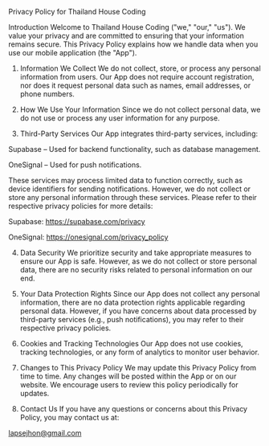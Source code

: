 Privacy Policy for Thailand House Coding

Introduction
Welcome to Thailand House Coding ("we," "our," "us"). We value your privacy and are committed to ensuring that your information remains secure. This Privacy Policy explains how we handle data when you use our mobile application (the "App").

1. Information We Collect
We do not collect, store, or process any personal information from users. Our App does not require account registration, nor does it request personal data such as names, email addresses, or phone numbers.

2. How We Use Your Information
Since we do not collect personal data, we do not use or process any user information for any purpose.

3. Third-Party Services
Our App integrates third-party services, including:

Supabase – Used for backend functionality, such as database management.

OneSignal – Used for push notifications.

These services may process limited data to function correctly, such as device identifiers for sending notifications. However, we do not collect or store any personal information through these services. Please refer to their respective privacy policies for more details:

Supabase: https://supabase.com/privacy

OneSignal: https://onesignal.com/privacy_policy

4. Data Security
We prioritize security and take appropriate measures to ensure our App is safe. However, as we do not collect or store personal data, there are no security risks related to personal information on our end.

5. Your Data Protection Rights
Since our App does not collect any personal information, there are no data protection rights applicable regarding personal data. However, if you have concerns about data processed by third-party services (e.g., push notifications), you may refer to their respective privacy policies.

6. Cookies and Tracking Technologies
Our App does not use cookies, tracking technologies, or any form of analytics to monitor user behavior.

7. Changes to This Privacy Policy
We may update this Privacy Policy from time to time. Any changes will be posted within the App or on our website. We encourage users to review this policy periodically for updates.

8. Contact Us
If you have any questions or concerns about this Privacy Policy, you may contact us at:

lapsejhon@gmail.com
